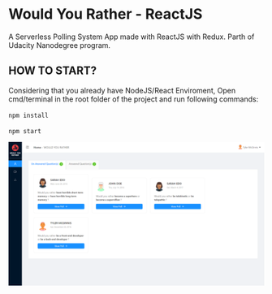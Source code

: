 # Would You Rather - ReactJS
 A Serverless Polling System App made with ReactJS with Redux.
 Parth of Udacity Nanodegree program.
 
 ## HOW TO START?
 Considering that you already have NodeJS/React Enviroment, Open cmd/terminal in the root folder of the project and run following commands:
 
 `npm install` 
 
 `npm start`
 
 
 


<img src="https://raw.githubusercontent.com/SMKH-PRO/Would-You-Rather/master/Screenshots/1.png" />
